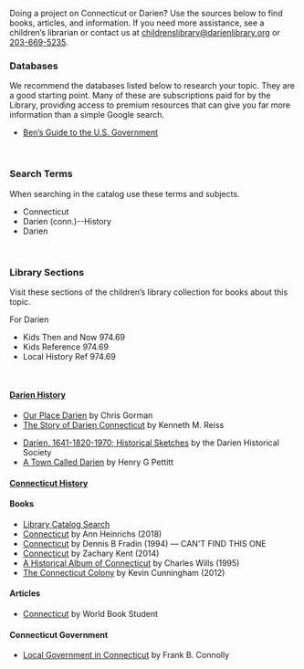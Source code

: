 
Doing a project on Connecticut or Darien? Use the sources below to find books, articles, and information. If you need more assistance, see a children’s librarian or contact us at [childrenslibrary@darienlibrary.org](mailto:childrenslibrary@darienlibrary.org "Email the Children's Library") or [203-669-5235](tel:203-669-5235 "203-669-5235").

<div class="row">
<div class="col-md-4">

### Databases
 We recommend the databases listed below to research your topic. They are a good starting point. Many of these are subscriptions paid for by the Library, providing access to premium resources that can give you far more information than a simple Google search.

* [Ben’s Guide to the U.S. Government](https://dar.to/2GsEoqS "Ben’s Guide to the U.S. Government")
<br />

</div>
<div class="col-md-4">

### Search Terms
When searching in the catalog use these terms and subjects.

* Connecticut
* Darien (conn.)--History
* Darien
<br />

</div>
<div class="col-md-4">

### Library Sections
Visit these sections of the children’s library collection for books about this topic.

For Darien
* Kids Then and Now 974.69
* Kids Reference 974.69
* Local History Ref 974.69
<br />

</div>
</div>

<div class="row">
<!-- Begin Tab v1 -->
<div class="col-md-12">
<div class="tab-v1">

<div class="tab-content">
<!-- Tab Content 1 -->
<div id="home" class="tab-pane fade in active">
<div id="accordion-v1" class="panel-group acc-v1">
<div class="panel panel-default">
<div class="panel-heading">
<h4 class="panel-title">
<a href="#collapse-One" data-parent="#accordion-v1" data-toggle="collapse" class="accordion-toggle">
Darien History
</a>
</h4>
</div>
<div class="panel-collapse collapse" id="collapse-One">
<div class="panel-body">

<div class="row">
<div class="col-md-6">

* [Our Place Darien](https://dar.to/2pf1etV "Our Place Darien") by Chris Gorman
* [The Story of Darien Connecticut](https://dar.to/2FDum9m "The Story of Darien Connecticut") by Kenneth M. Reiss

</div>
<div class="col-md-6">

* [Darien, 1641-1820-1970; Historical Sketches](https://dar.to/2p8VmTR "Darien Historical Sketches") by the Darien Historical Society
* [A Town Called Darien](https://dar.to/2pf2Bsq "A Town Called Darien") by Henry G Pettitt
</div>
</div>


</div>
</div>
</div>

<div class="panel panel-default">
<div class="panel-heading">
<h4 class="panel-title">
<a href="#collapse-Two" data-parent="#accordion-v1" data-toggle="collapse" class="accordion-toggle">
Connecticut History
</a>
</h4>
</div>
<div class="panel-collapse collapse" id="collapse-Two">
<div class="panel-body">

<div class="row">
<div class="col-md-6">

#### Books

* [Library Catalog Search](https://dar.to/2tLhf0d "Library Catalog Search")
* [Connecticut](https://dar.to/2HvNna7 "Connecticut") by Ann Heinrichs (2018)
* [Connecticut]( "Connecticut") by Dennis B Fradin (1994) — CAN'T FIND THIS ONE
* [Connecticut](https://dar.to/2FB3Ih5 "Connecticut") by Zachary Kent (2014)
* [A Historical Album of Connecticut](https://dar.to/2HA69gA "A Historical Album of Connecticut") by Charles Wills (1995)
* [The Connecticut Colony](https://dar.to/2FAYYrY "The Connecticut Colony") by Kevin Cunningham (2012)

</div>
<div class="col-md-6">

#### Articles
* [Connecticut](https://dar.to/2GugR9d "Connecticut") by World Book Student


#### Connecticut Government
* [Local Government in Connecticut](https://dar.to/2FALIUa "Local Government in Connecticut") by Frank B. Connolly

</div>

</div>
</div>
</div>

</div>
</div>


</div>
</div>

</div>
</div>
</div>
</div>
</div>